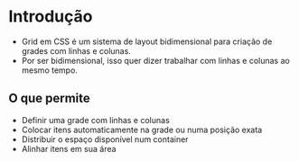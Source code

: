 # Introdução

- Grid em CSS é um sistema de layout bidimensional para criação de grades com linhas e colunas.
- Por ser bidimensional, isso quer dizer trabalhar com linhas e colunas ao mesmo tempo.

## O que permite

- Definir uma grade com linhas e colunas
- Colocar itens automaticamente na grade ou numa posição exata
- Distribuir o espaço disponível num container
- Alinhar itens em sua área